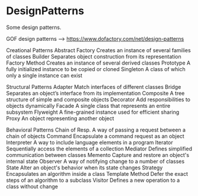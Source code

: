 # DesignPatterns
Some design patterns.

GOF design patterns --> https://www.dofactory.com/net/design-patterns

Creational Patterns
  Abstract Factory 	Creates an instance of several families of classes
  Builder 	Separates object construction from its representation
  Factory Method 	Creates an instance of several derived classes
  Prototype 	A fully initialized instance to be copied or cloned
  Singleton 	A class of which only a single instance can exist

Structural Patterns
  Adapter 	Match interfaces of different classes
  Bridge 	Separates an object’s interface from its implementation
  Composite 	A tree structure of simple and composite objects
  Decorator 	Add responsibilities to objects dynamically
  Facade 	A single class that represents an entire subsystem
  Flyweight 	A fine-grained instance used for efficient sharing
  Proxy 	An object representing another object

Behavioral Patterns
  Chain of Resp. 	A way of passing a request between a chain of objects
  Command 	Encapsulate a command request as an object
  Interpreter 	A way to include language elements in a program
  Iterator 	Sequentially access the elements of a collection
  Mediator 	Defines simplified communication between classes
  Memento 	Capture and restore an object's internal state
  Observer 	A way of notifying change to a number of classes
  State 	Alter an object's behavior when its state changes
  Strategy 	Encapsulates an algorithm inside a class
  Template Method 	Defer the exact steps of an algorithm to a subclass
  Visitor 	Defines a new operation to a class without change
